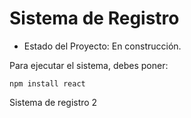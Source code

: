 <h1> Sistema de Registro </h1>

- Estado del Proyecto: En construcción.

Para ejecutar el sistema, debes poner:

```npm install react```

Sistema de registro 2
